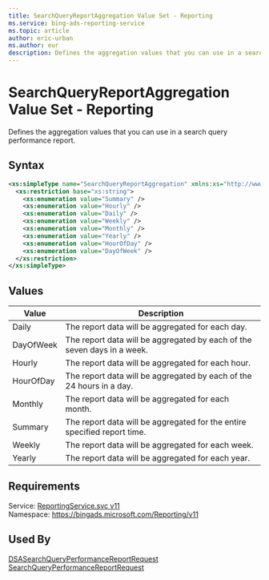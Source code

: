 ```yaml
---
title: SearchQueryReportAggregation Value Set - Reporting
ms.service: bing-ads-reporting-service
ms.topic: article
author: eric-urban
ms.author: eur
description: Defines the aggregation values that you can use in a search query performance report.
---
```

# SearchQueryReportAggregation Value Set - Reporting
Defines the aggregation values that you can use in a search query performance report.

## Syntax
```xml
<xs:simpleType name="SearchQueryReportAggregation" xmlns:xs="http://www.w3.org/2001/XMLSchema">
  <xs:restriction base="xs:string">
    <xs:enumeration value="Summary" />
    <xs:enumeration value="Hourly" />
    <xs:enumeration value="Daily" />
    <xs:enumeration value="Weekly" />
    <xs:enumeration value="Monthly" />
    <xs:enumeration value="Yearly" />
    <xs:enumeration value="HourOfDay" />
    <xs:enumeration value="DayOfWeek" />
  </xs:restriction>
</xs:simpleType>
```

## <a name="values"></a>Values

|Value|Description|
|-----------|---------------|
|<a name="daily"></a>Daily|The report data will be aggregated for each day.|
|<a name="dayofweek"></a>DayOfWeek|The report data will be aggregated by each of the seven days in a week.|
|<a name="hourly"></a>Hourly|The report data will be aggregated for each hour.|
|<a name="hourofday"></a>HourOfDay|The report data will be aggregated by each of the 24 hours in a day.|
|<a name="monthly"></a>Monthly|The report data will be aggregated for each month.|
|<a name="summary"></a>Summary|The report data will be aggregated for the entire specified report time.|
|<a name="weekly"></a>Weekly|The report data will be aggregated for each week.|
|<a name="yearly"></a>Yearly|The report data will be aggregated for each year.|

## Requirements
Service: [ReportingService.svc v11](https://reporting.api.bingads.microsoft.com/Api/Advertiser/Reporting/v11/ReportingService.svc)  
Namespace: https://bingads.microsoft.com/Reporting/v11  

## Used By
[DSASearchQueryPerformanceReportRequest](dsasearchqueryperformancereportrequest.md)  
[SearchQueryPerformanceReportRequest](searchqueryperformancereportrequest.md)  
